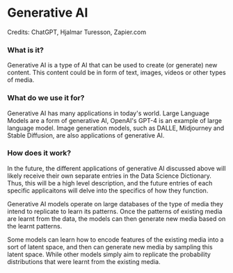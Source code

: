 # Generative AI

Credits: ChatGPT, Hjalmar Turesson, Zapier.com

### What is it?

Generative AI is a type of AI that can be used to create (or generate) new content. This content could be in form of text, images, videos or other types of media.

### What do we use it for?

Generative AI has many applications in today's world. Large Language Models are a form of generative AI, OpenAI's GPT-4 is an example of large language model. Image generation models, such as DALLE, Midjourney and Stable Diffusion, are also applications of generative AI.

### How does it work?

In the future, the different applications of generative AI discussed above will likely receive their own separate entries in the Data Science Dictionary. Thus, this will be a high level description, and the future entries of each specific applicaitons will delve into the specifics of how they function.

Generative AI models operate on large databases of the type of media they intend to replicate to learn its patterns. Once the patterns of existing media are learnt from the data, the models can then generate new media based on the learnt patterns.

Some models can learn how to encode features of the existing media into a sort of latent space, and then can generate new media by sampling this latent space. While other models simply aim to replicate the probability distributions that were learnt from the existing media.